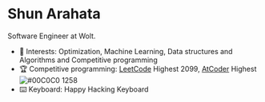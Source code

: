 # Shun Arahata

Software Engineer at Wolt.

- 🔭 Interests: Optimization, Machine Learning, Data structures and Algorithms and Competitive programming
- 🏆 Competitive programming: [LeetCode](https://leetcode.com/readonly_true/) Highest 2099, [AtCoder](https://atcoder.jp/users/readonly_true?lang=ja) Highest ![#00C0C0](https://via.placeholder.com/15/00C0C0/00C0C0.png) 1258
- ⌨️ Keyboard: Happy Hacking Keyboard

